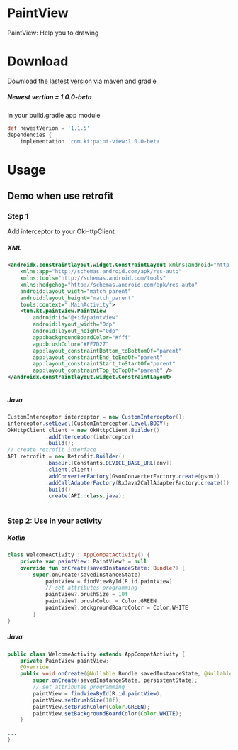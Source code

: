 # PaintView
PaintView: Help you to drawing 
# Download
Download [the lastest version](https://bintray.com/beta/#/dvt1405/com.kt.checkApi/PaintView?tab=overview) via maven and gradle
##### Newest vertion = 1.0.0-beta
In your build.gradle app module
```gradle
def newestVerion = '1.1.5'
dependencies {
    implementation 'com.kt:paint-view:1.0.0-beta
```
# Usage
  ## Demo when use retrofit
  ### Step 1
  Add interceptor to your OkHttpClient
  ##### XML
```XML
<androidx.constraintlayout.widget.ConstraintLayout xmlns:android="http://schemas.android.com/apk/res/android"
    xmlns:app="http://schemas.android.com/apk/res-auto"
    xmlns:tools="http://schemas.android.com/tools"
    xmlns:hedgehog="http://schemas.android.com/apk/res-auto"
    android:layout_width="match_parent"
    android:layout_height="match_parent"
    tools:context=".MainActivity">
    <tun.kt.paintview.PaintView
        android:id="@+id/paintView"
        android:layout_width="0dp"
        android:layout_height="0dp"
        app:backgroundBoardColor="#fff"
        app:brushColor="#FF7D27"
        app:layout_constraintBottom_toBottomOf="parent"
        app:layout_constraintEnd_toEndOf="parent"
        app:layout_constraintStart_toStartOf="parent"
        app:layout_constraintTop_toTopOf="parent" />
</androidx.constraintlayout.widget.ConstraintLayout>
            
```
  ##### Java

```java
CustomInterceptor interceptor = new CustomInterceptor();
interceptor.setLevel(CustomInterceptor.Level.BODY);
OkHttpClient client = new OkHttpClient.Builder()
            .addInterceptor(interceptor)
            .build();
// create retrofit interface
API retrofit = new Retrofit.Builder()
            .baseUrl(Constants.DEVICE_BASE_URL[env])
            .client(client)
            .addConverterFactory(GsonConverterFactory.create(gson))
            .addCallAdapterFactory(RxJava2CallAdapterFactory.create())
            .build()
            .create(API::class.java);
            
```

### Step 2: Use in your activity
  ##### Kotlin

```kotlin
class WelcomeActivity : AppCompatActivity() {
    private var paintView: PaintView? = null
    override fun onCreate(savedInstanceState: Bundle?) {
        super.onCreate(savedInstanceState)
            paintView = findViewById(R.id.paintView)
            // set attributes programming
            paintView?.brushSize = 10f
            paintView?.brushColor = Color.GREEN
            paintView?.backgroundBoardColor = Color.WHITE
        }
}
```
  ##### Java
```java
public class WelcomeActivity extends AppCompatActivity {
    private PaintView paintView;
    @Override
    public void onCreate(@Nullable Bundle savedInstanceState, @Nullable PersistableBundle persistentState) {
        super.onCreate(savedInstanceState, persistentState);
        // set attributes programming
        paintView = findViewById(R.id.paintView);
        paintView.setBrushSize(10f);
        paintView.setBrushColor(Color.GREEN);
        paintView.setBackgroundBoardColor(Color.WHITE);
    }
    
...
}
```
